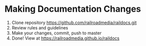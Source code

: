 # Making Documentation Changes

1. Clone repository https://github.com/railroadmedia/raildocs.git
1. Review rules and guidelines
1. Make your changes, commit, push to master
1. Done! View at https://railroadmedia.github.io/raildocs

